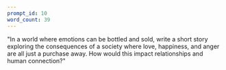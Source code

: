 ```yaml
---
prompt_id: 10
word_count: 39
---
```


"In a world where emotions can be bottled and sold, write a short story exploring the consequences of a society where love, happiness, and anger are all just a purchase away. How would this impact relationships and human connection?"
